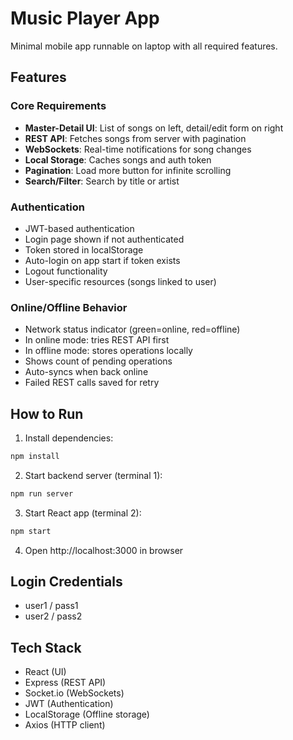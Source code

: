 # Music Player App

Minimal mobile app runnable on laptop with all required features.

## Features

### Core Requirements
- **Master-Detail UI**: List of songs on left, detail/edit form on right
- **REST API**: Fetches songs from server with pagination
- **WebSockets**: Real-time notifications for song changes
- **Local Storage**: Caches songs and auth token
- **Pagination**: Load more button for infinite scrolling
- **Search/Filter**: Search by title or artist

### Authentication
- JWT-based authentication
- Login page shown if not authenticated
- Token stored in localStorage
- Auto-login on app start if token exists
- Logout functionality
- User-specific resources (songs linked to user)

### Online/Offline Behavior
- Network status indicator (green=online, red=offline)
- In online mode: tries REST API first
- In offline mode: stores operations locally
- Shows count of pending operations
- Auto-syncs when back online
- Failed REST calls saved for retry

## How to Run

1. Install dependencies:
```bash
npm install
```

2. Start backend server (terminal 1):
```bash
npm run server
```

3. Start React app (terminal 2):
```bash
npm start
```

4. Open http://localhost:3000 in browser

## Login Credentials
- user1 / pass1
- user2 / pass2

## Tech Stack
- React (UI)
- Express (REST API)
- Socket.io (WebSockets)
- JWT (Authentication)
- LocalStorage (Offline storage)
- Axios (HTTP client)
